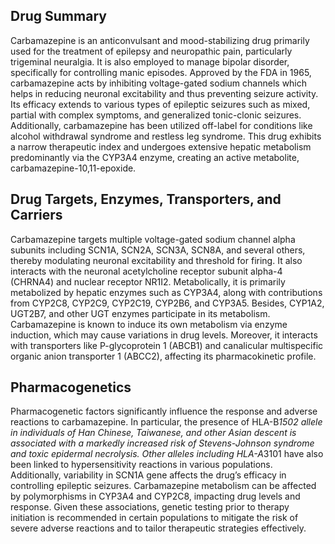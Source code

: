 ## Drug Summary
Carbamazepine is an anticonvulsant and mood-stabilizing drug primarily used for the treatment of epilepsy and neuropathic pain, particularly trigeminal neuralgia. It is also employed to manage bipolar disorder, specifically for controlling manic episodes. Approved by the FDA in 1965, carbamazepine acts by inhibiting voltage-gated sodium channels which helps in reducing neuronal excitability and thus preventing seizure activity. Its efficacy extends to various types of epileptic seizures such as mixed, partial with complex symptoms, and generalized tonic-clonic seizures. Additionally, carbamazepine has been utilized off-label for conditions like alcohol withdrawal syndrome and restless leg syndrome. This drug exhibits a narrow therapeutic index and undergoes extensive hepatic metabolism predominantly via the CYP3A4 enzyme, creating an active metabolite, carbamazepine-10,11-epoxide.

## Drug Targets, Enzymes, Transporters, and Carriers
Carbamazepine targets multiple voltage-gated sodium channel alpha subunits including SCN1A, SCN2A, SCN3A, SCN8A, and several others, thereby modulating neuronal excitability and threshold for firing. It also interacts with the neuronal acetylcholine receptor subunit alpha-4 (CHRNA4) and nuclear receptor NR1I2. Metabolically, it is primarily metabolized by hepatic enzymes such as CYP3A4, along with contributions from CYP2C8, CYP2C9, CYP2C19, CYP2B6, and CYP3A5. Besides, CYP1A2, UGT2B7, and other UGT enzymes participate in its metabolism. Carbamazepine is known to induce its own metabolism via enzyme induction, which may cause variations in drug levels. Moreover, it interacts with transporters like P-glycoprotein 1 (ABCB1) and canalicular multispecific organic anion transporter 1 (ABCC2), affecting its pharmacokinetic profile.

## Pharmacogenetics
Pharmacogenetic factors significantly influence the response and adverse reactions to carbamazepine. In particular, the presence of HLA-B*1502 allele in individuals of Han Chinese, Taiwanese, and other Asian descent is associated with a markedly increased risk of Stevens-Johnson syndrome and toxic epidermal necrolysis. Other alleles including HLA-A*3101 have also been linked to hypersensitivity reactions in various populations. Additionally, variability in SCN1A gene affects the drug’s efficacy in controlling epileptic seizures. Carbamazepine metabolism can be affected by polymorphisms in CYP3A4 and CYP2C8, impacting drug levels and response. Given these associations, genetic testing prior to therapy initiation is recommended in certain populations to mitigate the risk of severe adverse reactions and to tailor therapeutic strategies effectively.